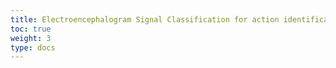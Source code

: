 ```yaml
---
title: Electroencephalogram Signal Classification for action identification
toc: true
weight: 3
type: docs
---
```


